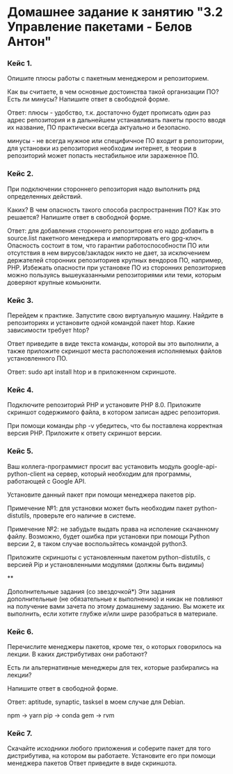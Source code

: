 # Домашнее задание к занятию "3.2 Управление пакетами - Белов Антон"

### Кейс 1.
Опишите плюсы работы с пакетным менеджером и репозиторием.

Как вы считаете, в чем основные достоинства такой организации ПО?
Есть ли минусы?
Напишите ответ в свободной форме.

Ответ: плюсы - удобство, т.к. достаточно будет прописать один раз адрес репозитория и в дальнейшем устанавливать пакеты просто вводя их название, ПО практически всегда актуально и безопасно.

минусы - не всегда нужное или специфичное ПО входит в репозитории, для установки из репозитория необходим интернет, в теории в репозиторий может попасть нестабильное или зараженное ПО.

### Кейс 2.
При подключении стороннего репозитория надо выполнить ряд определенных действий.

Каких?
В чем опасность такого способа распространения ПО?
Как это решается?
Напишите ответ в свободной форме.

Ответ: для добавления стороннего репозитория его надо добавить в source.list пакетного менеджера и импортировать его gpg-ключ. Опасность состоит в том, что гарантии работоспособности
ПО или отсутствия в нем вирусов/закладок никто не дает, за исключением держателей сторонних репозиториев крупных вендоров ПО, например, PHP. Избежать опасности при установке ПО из
сторонних репозиториев можно пользуясь вышеуказанными репозиториями или теми, которым доверяют крупные комьюнити.

### Кейс 3.
Перейдем к практике.
Запустите свою виртуальную машину.
Найдите в репозиториях и установите одной командой пакет htop.
Какие зависимости требует htop?

Ответ приведите в виде текста команды, которой вы это выполнили, а также приложите скриншот места расположения исполняемых файлов установленного ПО.

Ответ: sudo apt install htop и в приложенном скриншоте.

### Кейс 4.
Подключите репозиторий PHP и установите PHP 8.0.
Приложите скриншот содержимого файла, в котором записан адрес репозитория.

При помощи команды php -v убедитесь, что бы поставлена корректная версия PHP.
Приложите к ответу скриншот версии.

### Кейс 5.
Ваш коллега-программист просит вас установить модуль google-api-python-client на сервер, который необходим для программы, работающей с Google API.

Установите данный пакет при помощи менеджера пакетов pip.

Примечение №1: для установки может быть необходим пакет python-distutils, проверьте его наличие в системе.

Примечение №2: не забудьте выдать права на исполение скачанному файлу. Возможно, будет ошибка при установки при помощи Python версии 2, в таком случае воспользйтесь командой python3.

Приложите скриншоты с установленным пакетом python-distutils, с версией Pip и установленными модулями (должны быть видимы)

**

Дополнительные задания (со звездочкой*)
Эти задания дополнительные (не обязательные к выполнению) и никак не повлияют на получение вами зачета по этому домашнему заданию. Вы можете их выполнить, если хотите глубже и/или шире разобраться в материале.

### Кейс 6.
Перечислите менеджеры пакетов, кроме тех, о которых говорилось на лекции. В каких дистрибутивах они работают?

Есть ли альтернативные менеджеры для тех, которые разбирались на лекции?

Напишите ответ в свободной форме.

Ответ: aptitude, synaptic, tasksel в моем случае для Debian.

npm -> yarn
pip -> conda
gem -> rvm

### Кейс 7.
Скачайте исходники любого приложения и соберите пакет для того дистрибутива, на котором вы работаете.
Установите его при помощи менеджера пакетов
Ответ приведите в виде скриншота.
